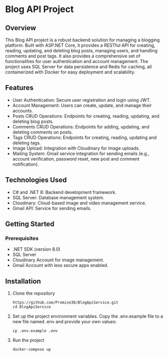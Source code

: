 # Blog API Project

## Overview
This Blog API project is a robust backend solution for managing a blogging platform. Built with ASP.NET Core, it provides a RESTful API for creating, reading, updating, and deleting blog posts, managing users, and handling comments and post tags. It also provides a comprehensive set of functionalities for user authentication and account management. The project uses SQL Server for data persistence and Redis for caching, all containerized with Docker for easy deployment and scalability.

## Features
<ul>
  <li>User Authentication: Secure user registration and login using JWT.</li>
  <li>Account Management: Users can create, update, and manage their accounts.</li>
  <li>Posts CRUD Operations: Endpoints for creating, reading, updating, and deleting blog posts.</li>
  <li>Comments CRUD Operations: Endpoints for adding, updating, and deleting comments on posts.</li>
  <li>Tags CRUD Operations: Endpoints for creating, reading, updating and deleting tags.</li>
  <li>Image Upload: Integration with Cloudinary for image uploads.</li>
  <li>Mailing System: Gmail service integration for sending emails (e.g., account verification, password reset, new post and comment notification).</li>
</ul>

## Technologies Used
<ul>
  <li>C# and .NET 8: Backend development framework.</li>
  <li>SQL Server: Database management system.</li>
  <li>Cloudinary: Cloud-based image and video management service.</li>
  <li>Gmail API: Service for sending emails.</li>
</ul>

## Getting Started
### Prerequisites
<ul>
  <li>.NET SDK (version 8.0)</li>
  <li>SQL Server</li>
  <li>Cloudinary Account for image management.</li>
  <li>Gmail Account with less secure apps enabled.</li>
</ul>

## Installation
1. Clone the repository
   ```
   https://github.com/Promise30/BlogApiService.git
   cd BlogApiService
   ```
2. Set up the project environment variables. Copy the .env.example file to a new file named .env and provide your own values:
   ```
   cp .env.example .env
   ```
3. Run the project
   ```
   docker-compose up
   ```

